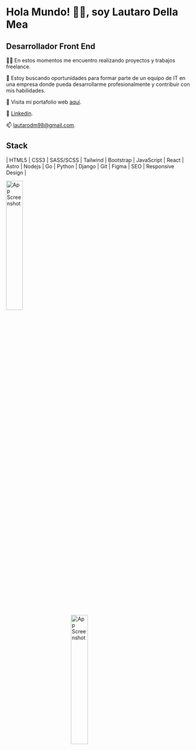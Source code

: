 
# Hola Mundo! 👨‍💻, soy Lautaro Della Mea
## Desarrollador Front End



👨‍🚀 En estos momentos me encuentro realizando proyectos y trabajos freelance.

🌱 Estoy buscando oportunidades para formar parte de un equipo de IT en una empresa donde pueda desarrollarme profesionalmente y contribuir con mis habilidades.

🚀 Visita mi portafolio web [aquí](https://linktodocumentation).

💼  [Linkedin](https://www.linkedin.com/in/lautaro-della-mea/).

📫 lautarodm98@gmail.com.


## Stack

| HTML5 
| CSS3 
| SASS/SCSS 
| Tailwind 
| Bootstrap 
| JavaScript 
| React 
| Astro 
| Nodejs 
| Go 
| Python 
| Django 
| Git 
| Figma 
| SEO 
| Responsive Design |

<img src="https://lautarodellamea.netlify.app/assets/images/nilah-git.png" alt="App Screenshot" width="30%" />
<img src="https://lautarodellamea.netlify.app/assets/images/nilah-git.png" alt="App Screenshot" width="30%" style="display: block; margin: 0 auto; margin-top: 10px;" />

